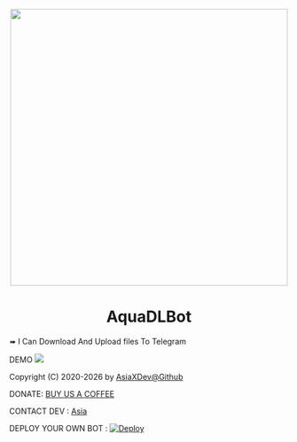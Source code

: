 <p align="center"><a href="https://t.me/AquaDLBot"><img src="https://c.wallhere.com/photos/b1/64/Kono_Subarashii_Sekai_ni_Shukufuku_wo_white_background_Aqua_KonoSuba_simple_background_anime_anime_girls_white_skin-1392705.jpg!d" width="500"></a></p> 

<h1 align="center">AquaDLBot</h1>

<p> ➠ I Can Download And Upload files To Telegram </p>


DEMO
 <a href="https://t.me/AquaDlBot"><img src="https://img.shields.io/badge/Bot%20Status%20-UP-green"></a>

Copyright (C) 2020-2026 by <a href="https://github.com/AsiaXDev">AsiaXDev@Github</a>

DONATE: <a href="https://upayi.me/raveen-2003@axl">BUY US A COFFEE</a>

CONTACT DEV : <a href="https://t.me/raveen2003">Asia</a>

DEPLOY YOUR OWN BOT : [![Deploy](https://www.herokucdn.com/deploy/button.svg)](https://heroku.com/deploy?template=https://github.com/Soebb/AquaDLBot)
